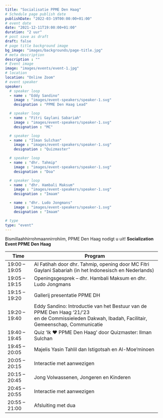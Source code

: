 ```yaml
---
title: "Socialisatie PPME Den Haag"
# Schedule page publish date
publishDate: "2022-03-19T00:00:00+01:00"
# event date
date: "2021-12-11T19:00:00+01:00"
duration: "2 uur"
# post save as draft
draft: false
# page title background image
bg_image: "images/backgrounds/page-title.jpg"
# meta description
description : ""
# Event image
image: "images/events/event-1.jpg"
# location
location: "Online Zoom"
# event speaker
speaker:
  # speaker loop
  - name : "Eddy Sandino"
    image : "images/event-speakers/speaker-1.svg"
    designation : "PPME Den Haag Lead"

  # speaker loop
  - name : "Fitri Gaylani Sabariah"
    image : "images/event-speakers/speaker-1.svg"
    designation : "MC"

  # speaker loop
  - name : "Ilman Sulchan"
    image : "images/event-speakers/speaker-1.svg"
    designation : "Quizmaster"

  # speaker loop
  - name : "dhr. Tahmip"
    image : "images/event-speakers/speaker-1.svg"
    designation : "Doa"

  # speaker loop
  - name : "dhr. Hambali Maksum"
    image : "images/event-speakers/speaker-1.svg"
    designation : "Imaam"

  - name : "dhr. Ludo Jongmans"
    image : "images/event-speakers/speaker-1.svg"
    designation : "Imaam"

# type
type: "event"
---
```


Bismillaahhirrohmaannirrohiim, PPME Den Haag nodigt u uit!  **Socialization Event PPME Den Haag**

| Time          | Program  |
|---------------|----------|
| 19:00 – 19:05 | Al Fatihah door dhr. Tahmip, opening door MC Fitri Gaylani Sabariah (in het Indonesisch en Nederlands) |
| 19:05 – 19:15 | Openingsgesprek – dhr. Hambali Maksum en dhr. Ludo Jongmans |
| 19:15 – 19:20 | Gallerij presentatie PPME DH |
| 19:20 – 19:40 | Eddy Sandino: Introductie van het Bestuur van de PPME Den Haag ‘21/’23 <br/> en de Commissieleden Dakwah, Ibadah, Facilitair, Gemeenschap, Communicatie |
| 19:40 – 19:45 | Quiz ‘Ik ❤️ PPME Den Haag’ door Quizmaster: Ilman Sulchan |
| 19:45 – 20:05 | Majelis Yasin Tahlil dan Istigotsah en Al-Moe’minoen |
| 20:05 – 20:15 | Interactie met aanwezigen |
| 20:15 – 20:45 | Jong Volwassenen, Jongeren en Kinderen |
| 20:45 – 20:55 | Interactie met aanwezigen |
| 20:55 – 21:00 | Afsluiting met dua |
